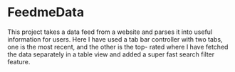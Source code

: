 # FeedmeData
This project takes a data feed from a website and parses it into useful information for users. Here I have used a tab bar controller with two tabs, one is the most recent, and the other is the top- rated where I have fetched the data separately in a table view and added a super fast search filter feature.
